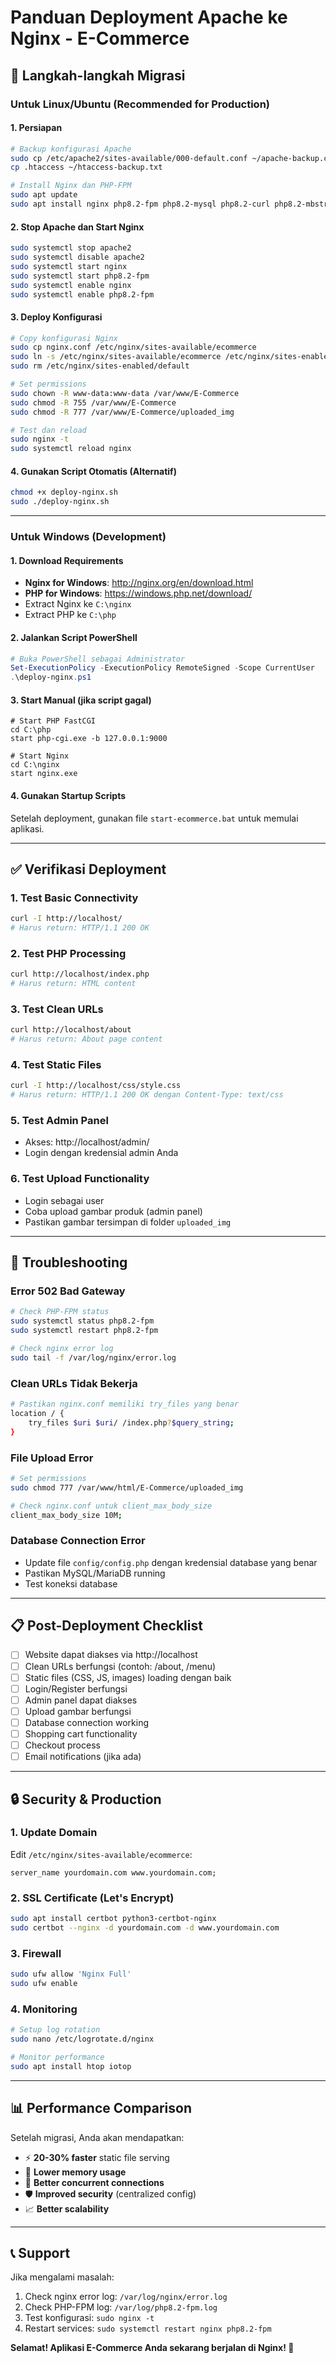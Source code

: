 # Panduan Deployment Apache ke Nginx - E-Commerce

## 🚀 Langkah-langkah Migrasi

### Untuk Linux/Ubuntu (Recommended for Production)

#### 1. Persiapan

```bash
# Backup konfigurasi Apache
sudo cp /etc/apache2/sites-available/000-default.conf ~/apache-backup.conf
cp .htaccess ~/htaccess-backup.txt

# Install Nginx dan PHP-FPM
sudo apt update
sudo apt install nginx php8.2-fpm php8.2-mysql php8.2-curl php8.2-mbstring php8.2-xml php8.2-gd
```

#### 2. Stop Apache dan Start Nginx

```bash
sudo systemctl stop apache2
sudo systemctl disable apache2
sudo systemctl start nginx
sudo systemctl start php8.2-fpm
sudo systemctl enable nginx
sudo systemctl enable php8.2-fpm
```

#### 3. Deploy Konfigurasi

```bash
# Copy konfigurasi Nginx
sudo cp nginx.conf /etc/nginx/sites-available/ecommerce
sudo ln -s /etc/nginx/sites-available/ecommerce /etc/nginx/sites-enabled/
sudo rm /etc/nginx/sites-enabled/default

# Set permissions
sudo chown -R www-data:www-data /var/www/E-Commerce
sudo chmod -R 755 /var/www/E-Commerce
sudo chmod -R 777 /var/www/E-Commerce/uploaded_img

# Test dan reload
sudo nginx -t
sudo systemctl reload nginx
```

#### 4. Gunakan Script Otomatis (Alternatif)

```bash
chmod +x deploy-nginx.sh
sudo ./deploy-nginx.sh
```

---

### Untuk Windows (Development)

#### 1. Download Requirements

- **Nginx for Windows**: http://nginx.org/en/download.html
- **PHP for Windows**: https://windows.php.net/download/
- Extract Nginx ke `C:\nginx`
- Extract PHP ke `C:\php`

#### 2. Jalankan Script PowerShell

```powershell
# Buka PowerShell sebagai Administrator
Set-ExecutionPolicy -ExecutionPolicy RemoteSigned -Scope CurrentUser
.\deploy-nginx.ps1
```

#### 3. Start Manual (jika script gagal)

```batch
# Start PHP FastCGI
cd C:\php
start php-cgi.exe -b 127.0.0.1:9000

# Start Nginx
cd C:\nginx
start nginx.exe
```

#### 4. Gunakan Startup Scripts

Setelah deployment, gunakan file `start-ecommerce.bat` untuk memulai aplikasi.

---

## ✅ Verifikasi Deployment

### 1. Test Basic Connectivity

```bash
curl -I http://localhost/
# Harus return: HTTP/1.1 200 OK
```

### 2. Test PHP Processing

```bash
curl http://localhost/index.php
# Harus return: HTML content
```

### 3. Test Clean URLs

```bash
curl http://localhost/about
# Harus return: About page content
```

### 4. Test Static Files

```bash
curl -I http://localhost/css/style.css
# Harus return: HTTP/1.1 200 OK dengan Content-Type: text/css
```

### 5. Test Admin Panel

- Akses: http://localhost/admin/
- Login dengan kredensial admin Anda

### 6. Test Upload Functionality

- Login sebagai user
- Coba upload gambar produk (admin panel)
- Pastikan gambar tersimpan di folder `uploaded_img`

---

## 🔧 Troubleshooting

### Error 502 Bad Gateway

```bash
# Check PHP-FPM status
sudo systemctl status php8.2-fpm
sudo systemctl restart php8.2-fpm

# Check nginx error log
sudo tail -f /var/log/nginx/error.log
```

### Clean URLs Tidak Bekerja

```bash
# Pastikan nginx.conf memiliki try_files yang benar
location / {
    try_files $uri $uri/ /index.php?$query_string;
}
```

### File Upload Error

```bash
# Set permissions
sudo chmod 777 /var/www/html/E-Commerce/uploaded_img

# Check nginx.conf untuk client_max_body_size
client_max_body_size 10M;
```

### Database Connection Error

- Update file `config/config.php` dengan kredensial database yang benar
- Pastikan MySQL/MariaDB running
- Test koneksi database

---

## 📋 Post-Deployment Checklist

- [ ] Website dapat diakses via http://localhost
- [ ] Clean URLs berfungsi (contoh: /about, /menu)
- [ ] Static files (CSS, JS, images) loading dengan baik
- [ ] Login/Register berfungsi
- [ ] Admin panel dapat diakses
- [ ] Upload gambar berfungsi
- [ ] Database connection working
- [ ] Shopping cart functionality
- [ ] Checkout process
- [ ] Email notifications (jika ada)

---

## 🔒 Security & Production

### 1. Update Domain

Edit `/etc/nginx/sites-available/ecommerce`:

```nginx
server_name yourdomain.com www.yourdomain.com;
```

### 2. SSL Certificate (Let's Encrypt)

```bash
sudo apt install certbot python3-certbot-nginx
sudo certbot --nginx -d yourdomain.com -d www.yourdomain.com
```

### 3. Firewall

```bash
sudo ufw allow 'Nginx Full'
sudo ufw enable
```

### 4. Monitoring

```bash
# Setup log rotation
sudo nano /etc/logrotate.d/nginx

# Monitor performance
sudo apt install htop iotop
```

---

## 📊 Performance Comparison

Setelah migrasi, Anda akan mendapatkan:

- ⚡ **20-30% faster** static file serving
- 💾 **Lower memory usage**
- 🔗 **Better concurrent connections**
- 🛡️ **Improved security** (centralized config)
- 📈 **Better scalability**

---

## 📞 Support

Jika mengalami masalah:

1. Check nginx error log: `/var/log/nginx/error.log`
2. Check PHP-FPM log: `/var/log/php8.2-fpm.log`
3. Test konfigurasi: `sudo nginx -t`
4. Restart services: `sudo systemctl restart nginx php8.2-fpm`

**Selamat! Aplikasi E-Commerce Anda sekarang berjalan di Nginx! 🎉**
